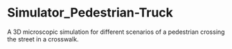 # Simulator_Pedestrian-Truck
A 3D microscopic simulation for different scenarios of a pedestrian crossing the street in a crosswalk.
